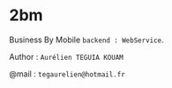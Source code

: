 # 2bm
Business By Mobile `backend : WebService`. 

Author : `Aurélien TEGUIA KOUAM`

@mail : `tegaurelien@hotmail.fr`
